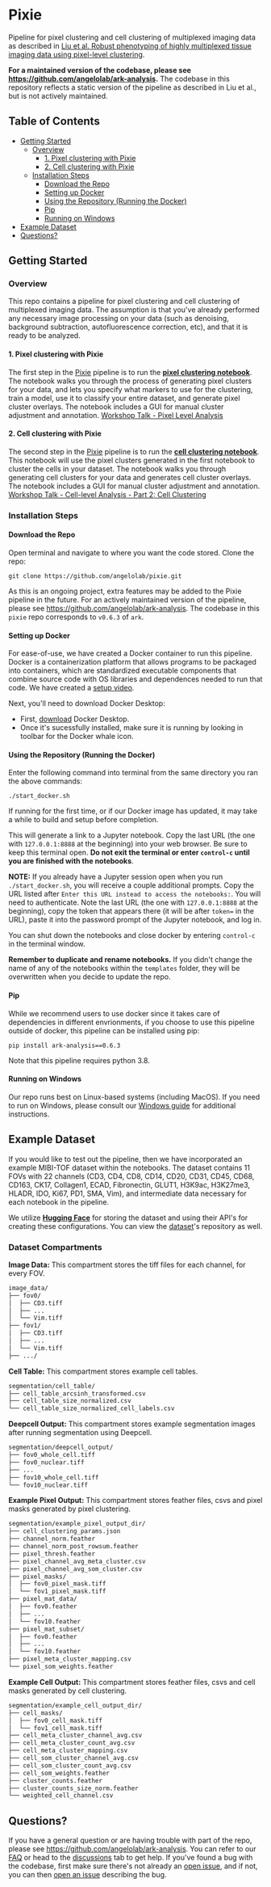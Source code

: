 # Pixie

Pipeline for pixel clustering and cell clustering of multiplexed imaging data as described in [Liu et al. Robust phenotyping of highly multiplexed tissue imaging data using pixel-level clustering](https://doi.org/10.1101/2022.08.16.504171).

**For a maintained version of the codebase, please see https://github.com/angelolab/ark-analysis.** The codebase in this repository reflects a static version of the pipeline as described in Liu et al., but is not actively maintained.

## Table of Contents
- [Getting Started](#getting-started)
  - [Overview](#overview)
    - [1. Pixel clustering with Pixie](#1-pixel-clustering-with-pixie)
    - [2. Cell clustering with Pixie](#2-cell-clustering-with-pixie)
  - [Installation Steps](#installation-steps)
    - [Download the Repo](#download-the-repo)
    - [Setting up Docker](#setting-up-docker)
    - [Using the Repository (Running the Docker)](#using-the-repository-running-the-docker)
    - [Pip](#pip)
    - [Running on Windows](#running-on-windows)
- [Example Dataset](#example-dataset)
- [Questions?](#questions)


## Getting Started

### Overview
This repo contains a pipeline for pixel clustering and cell clustering of multiplexed imaging data. The assumption is that you've already performed any necessary image processing on your data (such as denoising, background subtraction, autofluorescence correction, etc), and that it is ready to be analyzed. 

#### 1. Pixel clustering with Pixie  
The first step in the [Pixie](https://www.biorxiv.org/content/10.1101/2022.08.16.504171v1) pipeline is to run the [**pixel clustering notebook**](./templates/1_Pixie_Cluster_Pixels.ipynb). The notebook walks you through the process of generating pixel clusters for your data, and lets you specify what markers to use for the clustering, train a model, use it to classify your entire dataset, and generate pixel cluster overlays. The notebook includes a GUI for manual cluster adjustment and annotation. [Workshop Talk - Pixel Level Analysis](https://youtu.be/e7C1NvaPLaY)

#### 2. Cell clustering with Pixie  
The second step in the [Pixie](https://www.biorxiv.org/content/10.1101/2022.08.16.504171v1) pipeline is to run the [**cell clustering notebook**](./templates/2_Pixie_Cluster_Cells.ipynb). This notebook will use the pixel clusters generated in the first notebook to cluster the cells in your dataset. The notebook walks you through generating cell clusters for your data and generates cell cluster overlays. The notebook includes a GUI for manual cluster adjustment and annotation. [Workshop Talk - Cell-level Analysis - Part 2: Cell Clustering](https://youtu.be/4_AJxrxPYlk?t=2704)


### Installation Steps

#### Download the Repo

Open terminal and navigate to where you want the code stored. Clone the repo:

```
git clone https://github.com/angelolab/pixie.git
```

As this is an ongoing project, extra features may be added to the Pixie pipeline in the future. For an actively maintained version of the pipeline, please see https://github.com/angelolab/ark-analysis. The codebase in this `pixie` repo corresponds to `v0.6.3` of `ark`.

#### Setting up Docker

For ease-of-use, we have created a Docker container to run this pipeline. Docker is a containerization platform that allows programs to be packaged into containers, which are standardized executable components that combine source code with OS libraries and dependences needed to run that code. We have created a [setup video](https://youtu.be/EXMGdi_Izdw).

Next, you'll need to download Docker Desktop:
 - First, [download](https://hub.docker.com/?overlay=onboarding) Docker Desktop. 
 - Once it's sucessfully installed, make sure it is running by looking in toolbar for the Docker whale icon. 


#### Using the Repository (Running the Docker)

Enter the following command into terminal from the same directory you ran the above commands:

```
./start_docker.sh
``` 

If running for the first time, or if our Docker image has updated, it may take a while to build and setup before completion. 

This will generate a link to a Jupyter notebook. Copy the last URL (the one with `127.0.0.1:8888` at the beginning) into your web browser. Be sure to keep this terminal open.  **Do not exit the terminal or enter `control-c` until you are finished with the notebooks**. 

**NOTE:** If you already have a Jupyter session open when you run `./start_docker.sh`, you will receive a couple additional prompts. Copy the URL listed after `Enter this URL instead to access the notebooks:`. You will need to authenticate. Note the last URL (the one with `127.0.0.1:8888` at the beginning), copy the token that appears there (it will be after `token=` in the URL), paste it into the password prompt of the Jupyter notebook, and log in.

You can shut down the notebooks and close docker by entering `control-c` in the terminal window.

**Remember to duplicate and rename notebooks.** If you didn't change the name of any of the notebooks within the `templates` folder, they will be overwritten when you decide to update the repo.


#### Pip

While we recommend users to use docker since it takes care of dependencies in different envrionments, if you choose to use this pipeline outside of docker, this pipeline can be installed using pip:

```
pip install ark-analysis==0.6.3
```

Note that this pipeline requires python 3.8.


#### Running on Windows

Our repo runs best on Linux-based systems (including MacOS). If you need to run on Windows, please consult our [Windows guide](https://ark-analysis.readthedocs.io/en/latest/_rtd/windows_setup.html) for additional instructions.

## Example Dataset

If you would like to test out the pipeline, then we have incorporated an example MIBI-TOF dataset within the notebooks. The dataset contains 11 FOVs with 22 channels (CD3, CD4, CD8, CD14, CD20, CD31, CD45, CD68, CD163, CK17, Collagen1, ECAD, Fibronectin, GLUT1, H3K9ac, H3K27me3, HLADR, IDO, Ki67, PD1, SMA, Vim), and intermediate data necessary for each notebook in the pipeline.

We utilize [**Hugging Face**](https://huggingface.co) for storing the dataset and using their API's for creating these configurations. You can view the [dataset](https://huggingface.co/datasets/angelolab/ark_example)'s repository as well.

### Dataset Compartments

**Image Data:** This compartment stores the tiff files for each channel, for every FOV.
```sh
image_data/
├── fov0/
│  ├── CD3.tiff
│  ├── ...
│  └── Vim.tiff
├── fov1/
│  ├── CD3.tiff
│  ├── ...
│  └── Vim.tiff
├── .../
```

**Cell Table:** This compartment stores example cell tables.

```sh
segmentation/cell_table/
├── cell_table_arcsinh_transformed.csv
├── cell_table_size_normalized.csv
└── cell_table_size_normalized_cell_labels.csv
```

**Deepcell Output:** This compartment stores example segmentation images after running segmentation using Deepcell.
```sh
segmentation/deepcell_output/
├── fov0_whole_cell.tiff
├── fov0_nuclear.tiff
├── ...
├── fov10_whole_cell.tiff
└── fov10_nuclear.tiff
```

**Example Pixel Output:** This compartment stores feather files, csvs and pixel masks generated by pixel clustering.

```sh
segmentation/example_pixel_output_dir/
├── cell_clustering_params.json
├── channel_norm.feather
├── channel_norm_post_rowsum.feather
├── pixel_thresh.feather
├── pixel_channel_avg_meta_cluster.csv
├── pixel_channel_avg_som_cluster.csv
├── pixel_masks/
│  ├── fov0_pixel_mask.tiff
│  └── fov1_pixel_mask.tiff
├── pixel_mat_data/
│  ├── fov0.feather
│  ├── ...
│  └── fov10.feather
├── pixel_mat_subset/
│  ├── fov0.feather
│  ├── ...
│  └── fov10.feather
├── pixel_meta_cluster_mapping.csv
└── pixel_som_weights.feather
```

**Example Cell Output:** This compartment stores feather files, csvs and cell masks generated by cell clustering.

```sh
segmentation/example_cell_output_dir/
├── cell_masks/
│  ├── fov0_cell_mask.tiff
│  └── fov1_cell_mask.tiff
├── cell_meta_cluster_channel_avg.csv
├── cell_meta_cluster_count_avg.csv
├── cell_meta_cluster_mapping.csv
├── cell_som_cluster_channel_avg.csv
├── cell_som_cluster_count_avg.csv
├── cell_som_weights.feather
├── cluster_counts.feather
├── cluster_counts_size_norm.feather
└── weighted_cell_channel.csv
```


## Questions?

If you have a general question or are having trouble with part of the repo, please see https://github.com/angelolab/ark-analysis. You can refer to our [FAQ](https://ark-analysis.readthedocs.io/en/latest/_rtd/faq.html) or head to the [discussions](https://github.com/angelolab/ark-analysis/discussions) tab to get help. If you've found a bug with the codebase, first make sure there's not already an [open issue](https://github.com/angelolab/ark-analysis/issues), and if not, you can then [open an issue](https://github.com/angelolab/ark-analysis/issues/new/choose) describing the bug.
